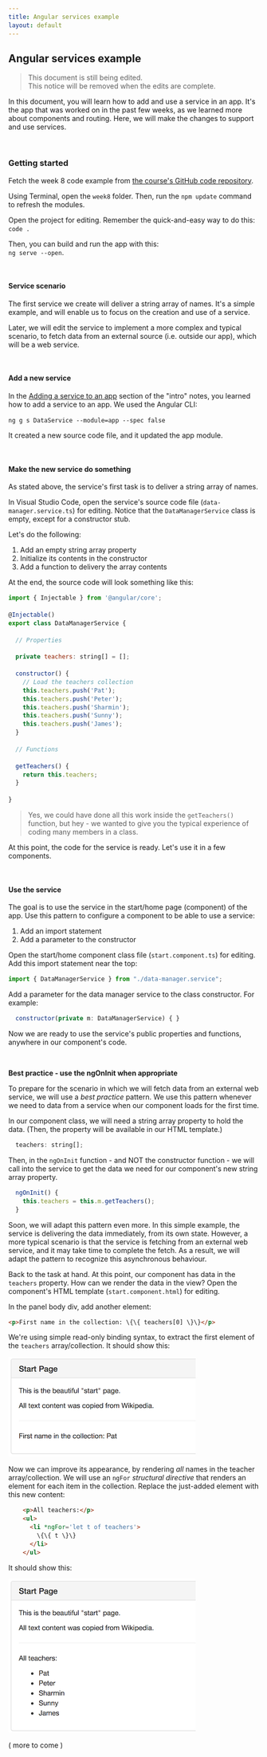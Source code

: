 ```yaml
---
title: Angular services example
layout: default
---
```


## Angular services example

> This document is still being edited.  
> This notice will be removed when the edits are complete.  

In this document, you will learn how to add and use a service in an app. It's the app that was worked on in the past few weeks, as we learned more about components and routing. Here, we will make the changes to support and use services. 

<br>

### Getting started

Fetch the week 8 code example from [the course's GitHub code repository](https://github.com/sictweb/web422). 

Using Terminal, open the `week8` folder. Then, run the `npm update` command to refresh the modules. 

Open the project for editing. Remember the quick-and-easy way to do this:  
`code .` 

Then, you can build and run the app with this:  
`ng serve --open`. 

<br>

#### Service scenario

The first service we create will deliver a string array of names. It's a simple example, and will enable us to focus on the creation and use of a service. 

Later, we will edit the service to implement a more complex and typical scenario, to fetch data from an external source (i.e. outside our app), which will be a web service. 

<br>

#### Add a new service

In the [Adding a service to an app](angular-services-intro#adding-a-service-to-an-app) section of the "intro" notes, you learned how to add a service to an app. We used the Angular CLI:

`ng g s DataService --module=app --spec false`

It created a new source code file, and it updated the app module. 

<br>

#### Make the new service do something

As stated above, the service's first task is to deliver a string array of names. 

In Visual Studio Code, open the service's source code file (`data-manager.service.ts`) for editing. Notice that the `DataManagerService` class is empty, except for a constructor stub. 

Let's do the following:
1. Add an empty string array property
2. Initialize its contents in the constructor
3. Add a function to delivery the array contents

At the end, the source code will look something like this:

```js
import { Injectable } from '@angular/core';

@Injectable()
export class DataManagerService {

  // Properties

  private teachers: string[] = [];
  
  constructor() { 
    // Load the teachers collection
    this.teachers.push('Pat');
    this.teachers.push('Peter');
    this.teachers.push('Sharmin');
    this.teachers.push('Sunny');
    this.teachers.push('James');
  }

  // Functions

  getTeachers() {
    return this.teachers;
  }

}
```

> Yes, we could have done all this work inside the `getTeachers()` function, but hey - we wanted to give you the typical experience of coding many members in a class. 

At this point, the code for the service is ready. Let's use it in a few components. 

<br>

#### Use the service 

The goal is to use the service in the start/home page (component) of the app. Use this pattern to configure a component to be able to use a service:
1. Add an import statement
2. Add a parameter to the constructor

Open the start/home component class file (`start.component.ts`) for editing. Add this import statement near the top:

```js
import { DataManagerService } from "./data-manager.service";
```

Add a parameter for the data manager service to the class constructor. For example: 

```js
  constructor(private m: DataManagerService) { }
```

Now we are ready to use the service's public properties and functions, anywhere in our component's code. 

<br>

**Best practice - use the ngOnInit when appropriate**

To prepare for the scenario in which we will fetch data from an external web service, we will use a *best practice* pattern. We use this pattern whenever we need to data from a service when our component loads for the first time. 

In our component class, we will need a string array property to hold the data. (Then, the property will be available in our HTML template.)

```js
  teachers: string[];
```

Then, in the `ngOnInit` function - and NOT the constructor function - we will call into the service to get the data we need for our component's new string array property. 

```js
  ngOnInit() {
    this.teachers = this.m.getTeachers();
  }
```

Soon, we will adapt this pattern even more. In this simple example, the service is delivering the data immediately, from its own state. However, a more typical scenario is that the service is fetching from an external web service, and it may take time to complete the fetch. As a result, we will adapt the pattern to recognize this asynchronous behaviour.

Back to the task at hand. At this point, our component has data in the `teachers` property. How can we render the data in the view? Open the component's HTML template (`start.component.html`) for editing. 

In the panel body div, add another element:

```html
<p>First name in the collection: \{\{ teachers[0] \}\}</p>
```

We're using simple read-only binding syntax, to extract the first element of the `teachers` array/collection. It should show this:

![One name](../media/angular-services-render1.png)

Now we can improve its appearance, by rendering *all* names in the teacher array/collection. We will use an `ngFor` *structural directive* that renders an element for each item in the collection. Replace the just-added element with this new content:

```html
    <p>All teachers:</p>
    <ul>
      <li *ngFor='let t of teachers'>
        \{\{ t \}\}
      </li>
    </ul>
```

It should show this:

![One name](../media/angular-services-render2.png)

( more to come )

<br>
